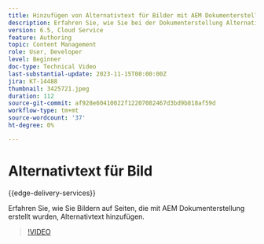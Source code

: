 ```yaml
---
title: Hinzufügen von Alternativtext für Bilder mit AEM Dokumenterstellung
description: Erfahren Sie, wie Sie bei der Dokumenterstellung Alternativtext für Bilder verwenden.
version: 6.5, Cloud Service
feature: Authoring
topic: Content Management
role: User, Developer
level: Beginner
doc-type: Technical Video
last-substantial-update: 2023-11-15T00:00:00Z
jira: KT-14488
thumbnail: 3425721.jpeg
duration: 112
source-git-commit: af928e60410022f12207082467d3bd9b818af59d
workflow-type: tm+mt
source-wordcount: '37'
ht-degree: 0%

---
```



# Alternativtext für Bild

{{edge-delivery-services}}

Erfahren Sie, wie Sie Bildern auf Seiten, die mit AEM Dokumenterstellung erstellt wurden, Alternativtext hinzufügen.

>[!VIDEO](https://video.tv.adobe.com/v/3425721/?learn=on)
